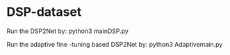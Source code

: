# DSP-dataset


Run the DSP2Net by: python3 mainDSP.py 

Run the adaptive fine -tuning based DSP2Net by: python3 Adaptivemain.py
